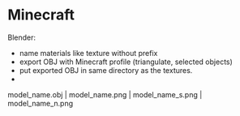 # Minecraft

Blender:
- name materials like texture without prefix
- export OBJ with Minecraft profile (triangulate, selected objects)
- put exported OBJ in same directory as the textures.
- 
model_name.obj | model_name.png | model_name_s.png | model_name_n.png

